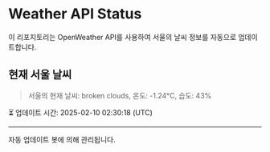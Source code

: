
# Weather API Status

이 리포지토리는 OpenWeather API를 사용하여 서울의 날씨 정보를 자동으로 업데이트합니다.

## 현재 서울 날씨
> 서울의 현재 날씨: broken clouds, 온도: -1.24°C, 습도: 43%

⏳ 업데이트 시간: 2025-02-10 02:30:18 (UTC)

---
자동 업데이트 봇에 의해 관리됩니다.
